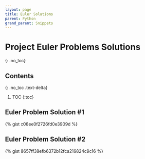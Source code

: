 ```yaml
---
layout: page
title: Euler Solutions 
parent: Python
grand_parent: Snippets
---
```


# Project Euler Problems Solutions
{: .no_toc}

## Contents
{: .no_toc .text-delta}

1. TOC
{:toc}

## Euler Problem Solution #1

{% gist c08ee0f2726fd0e3909d %}

## Euler Problem Solution #2

{% gist 8657ff38efb6372b12fca216824c9c16 %}
